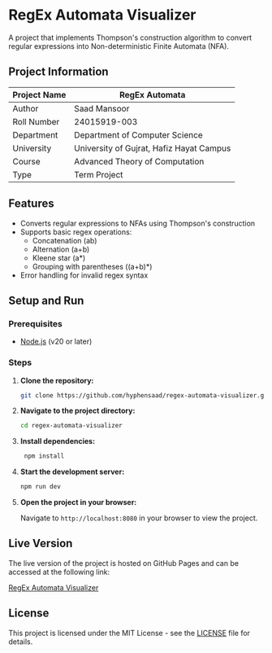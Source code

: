 # RegEx Automata Visualizer

A project that implements Thompson's construction algorithm to convert regular expressions into Non-deterministic Finite Automata (NFA).

## Project Information

| Project Name | RegEx Automata                           |
| ------------ | ---------------------------------------- |
| Author       | Saad Mansoor                             |
| Roll Number  | 24015919-003                             |
| Department   | Department of Computer Science           |
| University   | University of Gujrat, Hafiz Hayat Campus |
| Course       | Advanced Theory of Computation           |
| Type         | Term Project                             |

## Features

- Converts regular expressions to NFAs using Thompson's construction
- Supports basic regex operations:
  - Concatenation (ab)
  - Alternation (a+b)
  - Kleene star (a\*)
  - Grouping with parentheses ((a+b)\*)
- Error handling for invalid regex syntax

## Setup and Run

### Prerequisites

- [Node.js](https://nodejs.org/en) (v20 or later)

### Steps

1. **Clone the repository:**

   ```sh
   git clone https://github.com/hyphensaad/regex-automata-visualizer.git
   ```

2. **Navigate to the project directory:**

   ```sh
   cd regex-automata-visualizer
   ```

3. **Install dependencies:**

   ```sh
    npm install
   ```

4. **Start the development server:**

   ```sh
   npm run dev
   ```

5. **Open the project in your browser:**

   Navigate to `http://localhost:8080` in your browser to view the project.

## Live Version

The live version of the project is hosted on GitHub Pages and can be accessed at the following link:

[RegEx Automata Visualizer](https://hyphensaad.github.io/regex-automata-visualizer/)

## License

This project is licensed under the MIT License - see the [LICENSE](LICENSE) file for details.
